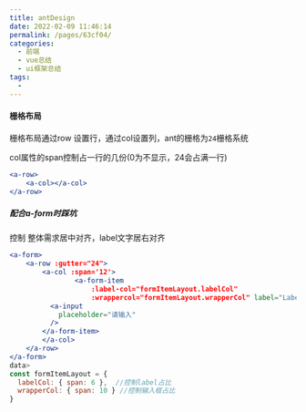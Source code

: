 ```yaml
---
title: antDesign
date: 2022-02-09 11:46:14
permalink: /pages/63cf04/
categories:
  - 前端
  - vue总结
  - ui框架总结
tags:
  - 
---
```


#### 栅格布局

栅格布局通过row 设置行，通过col设置列，ant的栅格为`24`栅格系统

col属性的span控制占一行的几份(0为不显示，24会占满一行)

````jsx
<a-row>
    <a-col></a-col>
</a-row>
````

##### 配合a-form时踩坑

控制 整体需求居中对齐，label文字居右对齐

````jsx
<a-form>
	<a-row :gutter="24">
    	<a-col :span='12'>
                <a-form-item 
                    :label-col="formItemLayout.labelCol" 
                    :wrappercol="formItemLayout.wrapperCol" label="Label">
          <a-input
            placeholder="请输入"
          />
        </a-form-item>
        </a-col>
    </a-row>
</a-form>
data>
const formItemLayout = {
  labelCol: { span: 6 },  //控制label占比
  wrapperCol: { span: 10 } //控制输入框占比
}
````



